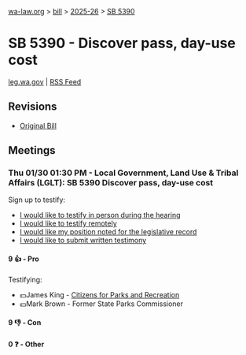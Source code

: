 [wa-law.org](/) > [bill](/bill/) > [2025-26](/bill/2025-26/) > [SB 5390](/bill/2025-26/sb/5390/)

# SB 5390 - Discover pass, day-use cost
[leg.wa.gov](https://app.leg.wa.gov/billsummary?BillNumber=5390&Year=2025&Initiative=false) | [RSS Feed](./rss.xml)

## Revisions
* [Original Bill](1/)

## Meetings
### Thu 01/30 01:30 PM - Local Government, Land Use & Tribal Affairs (LGLT): SB 5390 Discover pass, day-use cost
Sign up to testify:
* [I would like to testify in person during the hearing](https://app.leg.wa.gov/csi/Testifier/Add?chamber=House&mId=32613&aId=162335&caId=25198&tId=1)
* [I would like to testify remotely](https://app.leg.wa.gov/csi/Testifier/Add?chamber=House&mId=32613&aId=162335&caId=25198&tId=2)
* [I would like my position noted for the legislative record](https://app.leg.wa.gov/csi/Testifier/Add?chamber=House&mId=32613&aId=162335&caId=25198&tId=3)
* [I would like to submit written testimony](https://app.leg.wa.gov/csi/Testifier/Add?chamber=House&mId=32613&aId=162335&caId=25198&tId=4)

#### 9 👍 - Pro
Testifying:
* 💵James King - [Citizens for Parks and Recreation](/org/citizens_for_parks_and_recreation/)
* 💵Mark Brown - Former State Parks Commissioner

#### 9 👎 - Con

#### 0 ❓ - Other
